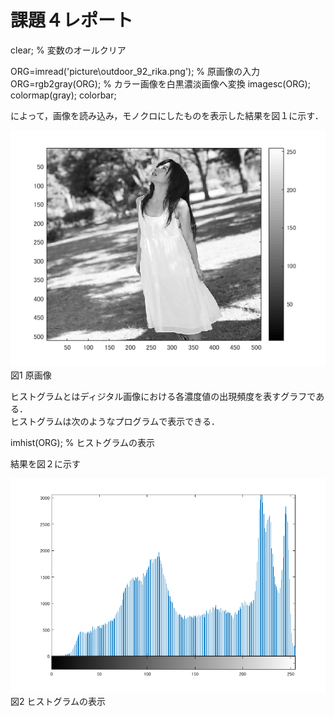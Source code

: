 # 課題４レポート

clear; % 変数のオールクリア

ORG=imread('picture\outdoor_92_rika.png'); % 原画像の入力
ORG=rgb2gray(ORG); % カラー画像を白黒濃淡画像へ変換
imagesc(ORG); colormap(gray); colorbar;

によって，画像を読み込み，モノクロにしたものを表示した結果を図１に示す．

![原画像](https://github.com/KenTamari/lecture_image_processing/blob/master/picture/kadai4/img2.png?raw=true)  
図1 原画像

ヒストグラムとはディジタル画像における各濃度値の出現頻度を表すグラフである．   
ヒストグラムは次のようなプログラムで表示できる．

imhist(ORG); % ヒストグラムの表示

結果を図２に示す

![原画像](https://github.com/KenTamari/lecture_image_processing/blob/master/picture/kadai4/img1.png?raw=true)  
図2 ヒストグラムの表示





